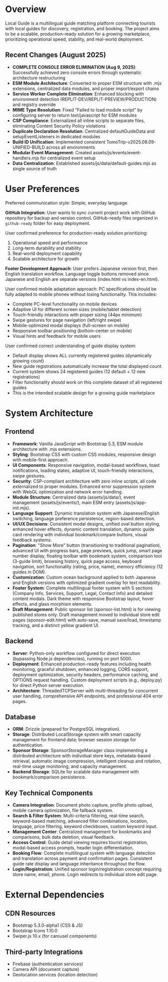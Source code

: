 # Overview

Local Guide is a multilingual guide matching platform connecting tourists with local guides for discovery, registration, and booking. The project aims to be a scalable, production-ready solution for a growing marketplace, prioritizing operational speed, stability, and real-world deployment.

## Recent Changes (August 2025)
- **COMPLETE CONSOLE ERROR ELIMINATION (Aug 9, 2025)**: Successfully achieved zero console errors through systematic architecture restructuring
- **ESM Module Architecture**: Converted to proper ESM structure with .mjs extensions, centralized data modules, and proper import/export chains
- **Service Worker Complete Elimination**: Enhanced blocking with environment detection (REPLIT-DEV/REPLIT-PREVIEW/PRODUCTION) and registry override
- **MIME Type Resolution**: Fixed "Failed to load module script" by configuring server to return text/javascript for ESM modules
- **CSP Compliance**: Externalized all inline scripts to separate files, eliminating Content Security Policy violations
- **Duplicate Declaration Resolution**: Centralized defaultGuideData and setupEventListeners in dedicated modules
- **Build ID Unification**: Implemented consistent TomoTrip-v2025.08.09-UNIFIED-BUILD across all environments
- **Modular Event Management**: Created assets/js/events/event-handlers.mjs for centralized event setup
- **Data Centralization**: Established assets/js/data/default-guides.mjs as single source of truth

# User Preferences

Preferred communication style: Simple, everyday language.

**GitHub Integration**: User wants to sync current project work with GitHub repository for backup and version control. GitHub-ready files organized in `github-ready` folder for easy deployment.

User confirmed preference for production-ready solution prioritizing:
1. Operational speed and performance
2. Long-term durability and stability
3. Real-world deployment capability
4. Scalable architecture for growth

**Footer Development Approach**: User prefers Japanese version first, then English translation workflow. Language toggle buttons removed since Japanese and English are separate versions (index.html vs index-en.html).

User confirmed mobile adaptation approach: PC specifications should be fully adapted to mobile phones without losing functionality. This includes:
- Complete PC-level functionality on mobile devices
- Adaptive UI for different screen sizes (mobile/tablet detection)
- Touch-friendly interactions with proper sizing (44px minimum)
- Swipe gestures for page navigation (left/right swipe)
- Mobile-optimized modal displays (full-screen on mobile)
- Responsive toolbar positioning (bottom-center on mobile)
- Visual hints and feedback for mobile users

User confirmed correct understanding of guide display system:
- Default display shows ALL currently registered guides (dynamically growing count)
- New guide registrations automatically increase the total displayed count
- Current system shows 24 registered guides (12 default + 12 new registrations)
- Filter functionality should work on this complete dataset of all registered guides
- This is the intended scalable design for a growing guide marketplace

# System Architecture

## Frontend
- **Framework**: Vanilla JavaScript with Bootstrap 5.3, ESM module architecture with .mjs extensions.
- **Styling**: Bootstrap CSS with custom CSS modules, responsive design with mobile-first approach.
- **UI Components**: Responsive navigation, modal-based workflows, toast notifications, loading states, adaptive UI, touch-friendly interactions, swipe gestures.
- **Security**: CSP-compliant architecture with zero inline scripts, all code externalized to proper modules. Enhanced error suppression system with WebGL optimization and network error handling.
- **Module Structure**: Centralized data (assets/js/data/), event management (assets/js/events/), main ESM entry (assets/js/app-init.mjs).
- **Language Support**: Dynamic translation system with Japanese/English switching, language preference persistence, region-based detection.
- **UI/UX Decisions**: Consistent modal designs, unified oval button styling, enhanced hover effects, dynamic content translation, dynamic guide card rendering with individual bookmark/compare buttons, visual feedback systems.
- **Pagination**: "Show More" button (transitioning to traditional pagination), advanced UI with progress bars, page previews, quick jump, smart page number display, floating toolbar with bookmark system, comparison tool (3-guide limit), browsing history, quick page access, keyboard navigation, sort functionality (rating, price, name), memory efficiency (12 guides in DOM).
- **Customization**: Custom ocean background applied to both Japanese and English versions with optimized gradient overlay for text readability.
- **Footer System**: Complete multilingual footer system with 5 sections (Company Info, Services, Support, Legal, Contact Info) and detailed content modals. Dark theme with responsive Bootstrap layout, hover effects, and glass morphism elements.
- **Draft Management**: Public sponsor list (sponsor-list.html) is for viewing published stores only. Draft management moved to individual store edit pages (sponsor-edit.html) with auto-save, manual save/load, timestamp tracking, and a distinct yellow gradient UI.

## Backend
- **Server**: Python-only workflow configured for direct execution (bypassing Node.js dependencies), running on port 5000.
- **Deployment**: Enhanced production-ready features including health monitoring, graceful shutdown, enhanced logging, CORS support, deployment optimization, security headers, performance caching, and OPTIONS request handling. Custom deployment scripts (e.g., deploy.py) for direct Python server execution.
- **Architecture**: ThreadedTCPServer with multi-threading for concurrent user handling, comprehensive API endpoints, and professional 404 error pages.

## Database
- **ORM**: Drizzle (prepared for PostgreSQL integration).
- **Storage**: Distributed LocalStorage system with smart capacity management for frontend data; browser session storage for authentication.
- **Sponsor Storage**: SponsorStorageManager class implementing a distributed architecture with individual store keys, metadata-based retrieval, automatic image compression, intelligent cleanup and rotation, real-time usage monitoring, and capacity management.
- **Backend Storage**: SQLite for scalable data management with bookmark/comparison persistence.

## Key Technical Components
- **Camera Integration**: Document photo capture, profile photo upload, mobile camera optimization, file fallback system.
- **Search & Filter System**: Multi-criteria filtering, real-time search, keyword-based matching, advanced filter combinations, location, language, price filtering, keyword checkboxes, custom keyword input.
- **Management Center**: Centralized management for bookmarks and comparisons, bulk data deletion, visual feedback.
- **Access Control**: Guide detail viewing requires tourist registration, modal-based access prompts, header login differentiation.
- **Booking Flow**: Complete multilingual system with language detection and translation across payment and confirmation pages. Consistent guide rate display and language inheritance throughout the flow.
- **Login/Registration**: Unified sponsor login/registration concept requiring store name, email, phone. Login redirects to individual store edit page.

# External Dependencies

## CDN Resources
- Bootstrap 5.3.0-alpha1 (CSS & JS)
- Bootstrap Icons 1.10.0
- Swiper.js 10.x (for carousel components)

## Third-party Integrations
- Firebase (authentication services)
- Camera API (document capture)
- Geolocation services (location detection)
